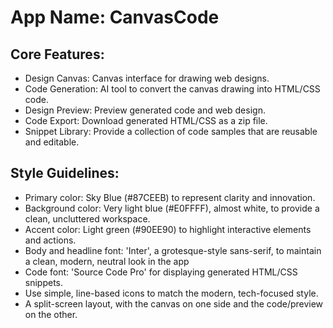 # **App Name**: CanvasCode

## Core Features:

- Design Canvas: Canvas interface for drawing web designs.
- Code Generation: AI tool to convert the canvas drawing into HTML/CSS code.
- Design Preview: Preview generated code and web design.
- Code Export: Download generated HTML/CSS as a zip file.
- Snippet Library: Provide a collection of code samples that are reusable and editable.

## Style Guidelines:

- Primary color: Sky Blue (#87CEEB) to represent clarity and innovation.
- Background color: Very light blue (#E0FFFF), almost white, to provide a clean, uncluttered workspace.
- Accent color: Light green (#90EE90) to highlight interactive elements and actions.
- Body and headline font: 'Inter', a grotesque-style sans-serif, to maintain a clean, modern, neutral look in the app
- Code font: 'Source Code Pro' for displaying generated HTML/CSS snippets.
- Use simple, line-based icons to match the modern, tech-focused style.
- A split-screen layout, with the canvas on one side and the code/preview on the other.
